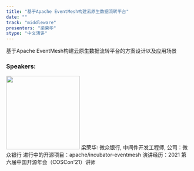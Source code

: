 ```yaml
---
title: "基于Apache EventMesh构建云原生数据流转平台"
date: "" 
track: "middleware"
presenters: "梁荣华"
stype: "中文演讲"
---
```

基于Apache EventMesh构建云原生数据流转平台的方案设计以及应用场景
 ### Speakers: 
 <img src="images/speaker/1087.png" width="200" />
 梁荣华: 微众银行, 中间件开发工程师, 公司：微众银行
进行中的开源项目：apache/incubator-eventmesh
演讲经历：2021 第六届中国开源年会（COSCon'21）讲师
 